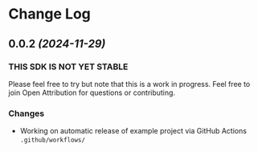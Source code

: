 # Change Log

## 0.0.2 *(2024-11-29)*

### THIS SDK IS NOT YET STABLE 
Please feel free to try but note that this is a work in progress. Feel free to join Open Attribution for questions or contributing.

### Changes
- Working on automatic release of example project via GitHub Actions `.github/workflows/`



